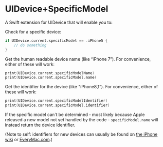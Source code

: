 # UIDevice+SpecificModel
A Swift extension for UIDevice that will enable you to:

Check for a specific device:
```swift
if UIDevice.current.specificModel == .iPhone5 {
	// do something
}
```

Get the human readable device name (like “iPhone 7”). For convenience, either of these will work:
```swift
print(UIDevice.current.specificModelName)
print(UIDevice.current.specificModel.name)
```

Get the identifier for the device (like "iPhone8,1”). For convenience, either of these will work:
```swift
print(UIDevice.current.specificModelIdentifier)
print(UIDevice.current.specificModel.identifier)
```

If the specific model can't be determined - most likely because Apple released a new model not yet handled by the code - `specificModel.name` will instead return the device identifier.

(Note to self: identifiers for new devices can usually be found on [the iPhone wiki](http://theiphonewiki.com/wiki/Models) or [EveryMac.com](http://www.everymac.com).)